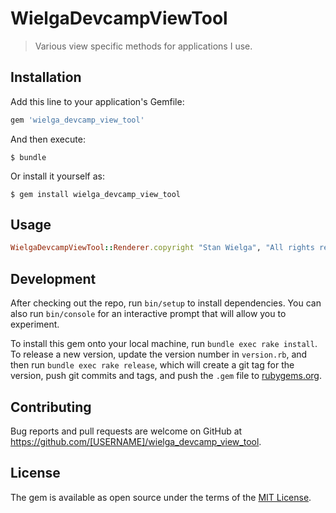 # WielgaDevcampViewTool

> Various view specific methods for applications I use.

## Installation

Add this line to your application's Gemfile:

```ruby
gem 'wielga_devcamp_view_tool'
```

And then execute:

    $ bundle

Or install it yourself as:

    $ gem install wielga_devcamp_view_tool

## Usage

```ruby
WielgaDevcampViewTool::Renderer.copyright "Stan Wielga", "All rights reserved"
```

## Development

After checking out the repo, run `bin/setup` to install dependencies. You can also run `bin/console` for an interactive prompt that will allow you to experiment.

To install this gem onto your local machine, run `bundle exec rake install`. To release a new version, update the version number in `version.rb`, and then run `bundle exec rake release`, which will create a git tag for the version, push git commits and tags, and push the `.gem` file to [rubygems.org](https://rubygems.org).

## Contributing

Bug reports and pull requests are welcome on GitHub at https://github.com/[USERNAME]/wielga_devcamp_view_tool.

## License

The gem is available as open source under the terms of the [MIT License](https://opensource.org/licenses/MIT).
